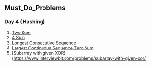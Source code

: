## Must_Do_Problems

### Day 4 ( Hashing)
1. [Two Sum](https://leetcode.com/problems/two-sum/)
2. [4 Sum](https://leetcode.com/problems/4sum/)
3. [Longest Consecutive Sequence](https://leetcode.com/problems/longest-consecutive-sequence/)
4. [Largest Continuous Sequence Zero Sum](https://www.interviewbit.com/problems/largest-continuous-sequence-zero-sum/)
5. [Subarray with given XOR](https://www.interviewbit.com/problems/subarray-with-given-xor/
